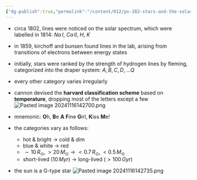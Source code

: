 ```yaml
---
{"dg-publish":true,"permalink":"/content/012/px-282-stars-and-the-solar-system/b-spectral-classification/px-282-b1-spectral-classification/","created":"2024-11-25T10:50:32.000+00:00","updated":"2024-11-26T09:34:03.638+00:00"}
---
```


- circa 1802, lines were noticed on the solar spectrum, which were labelled in 1814: $Na\,I$, $Ca\,II$, $H$, $K$
- in 1859, kirchoff and bunsen found lines in the lab, arising from transitions of electrons between energy states

- initially, stars were ranked by the strength of hydrogen lines by fleming, categorized into the draper system: $A, B, C, D,\dots Q$
- every other category varies irregularly

- cannon devised the **harvard classification scheme** based on **temperature**, dropping most of the letters except a few
![Pasted image 20241116142700.png](/img/user/pics/Pasted%20image%2020241116142700.png)
- mnemonic: **O**h, **B**e **A** **F**ine **G**irl, **K**iss **M**e!
- the categories vary as follows:
	- hot & bright $\to$ cold & dim
	- blue & white $\to$ red
	- $\sim10\,R_{\odot}, >20\,M_{\odot} \to <0.7\,R_{\odot}, <0.5\,M_{\odot}$
	- short-lived ($10\,Myr$) $\to$ long-lived ($>100\,Gyr$)
- the sun is a G-type star
![Pasted image 20241116142735.png](/img/user/pics/Pasted%20image%2020241116142735.png)